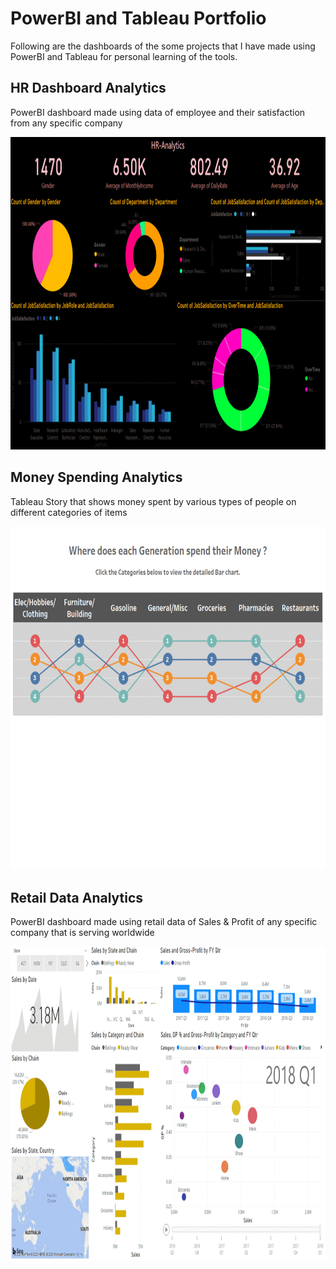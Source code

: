 # PowerBI and Tableau Portfolio
Following are the dashboards of the some projects that I have made using PowerBI and Tableau for personal learning of the tools.

## HR Dashboard Analytics
PowerBI dashboard made using data of employee and their satisfaction from any specific company

<p align="center">
<img src="/images/HR_analytics.gif" width="850" height="500"/>
</p>


## Money Spending Analytics
Tableau Story that shows money spent by various types of people on different categories of items

<p align="center">
<img src="/images/money_spending.gif" width="700" height="550"/>
</p>

## Retail Data Analytics
PowerBI dashboard made using retail data of Sales & Profit of any specific company that is serving worldwide

<p align="center">
<img src="/images/retail_analytics.gif" width="850" height="500"/>
</p>

